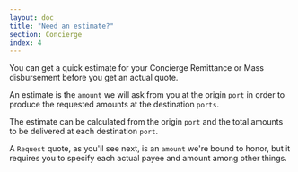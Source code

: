 ```yaml
---
layout: doc
title: "Need an estimate?"
section: Concierge
index: 4
---
```


You can get a quick estimate for your Concierge Remittance or Mass disbursement
before you get an actual quote.

An estimate is the `amount` we will ask from you at the origin `port` in order
to produce the requested amounts at the destination `ports`.

The estimate can be calculated from the origin `port` and the total amounts to be delivered at each destination `port`.

A `Request` quote, as you'll see next, is an `amount` we're bound to honor,
but it requires you to specify each actual payee and amount among other things.

